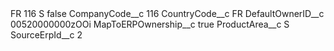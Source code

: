 <?xml version="1.0" encoding="UTF-8"?>
<CustomMetadata xmlns="http://soap.sforce.com/2006/04/metadata" xmlns:xsi="http://www.w3.org/2001/XMLSchema-instance" xmlns:xsd="http://www.w3.org/2001/XMLSchema">
    <label>FR 116 S</label>
    <protected>false</protected>
    <values>
        <field>CompanyCode__c</field>
        <value xsi:type="xsd:string">116</value>
    </values>
    <values>
        <field>CountryCode__c</field>
        <value xsi:type="xsd:string">FR</value>
    </values>
    <values>
        <field>DefaultOwnerID__c</field>
        <value xsi:type="xsd:string">00520000000zOOi</value>
    </values>
    <values>
        <field>MapToERPOwnership__c</field>
        <value xsi:type="xsd:boolean">true</value>
    </values>
    <values>
        <field>ProductArea__c</field>
        <value xsi:type="xsd:string">S</value>
    </values>
    <values>
        <field>SourceErpId__c</field>
        <value xsi:type="xsd:string">2</value>
    </values>
</CustomMetadata>

